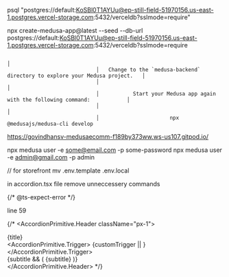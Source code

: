 psql "postgres://default:KoSBl0T1AYUu@ep-still-field-51970156.us-east-1.postgres.vercel-storage.com:5432/verceldb?sslmode=require"


npx create-medusa-app@latest --seed --db-url postgres://default:KoSBl0T1AYUu@ep-still-field-51970156.us-east-1.postgres.vercel-storage.com:5432/verceldb?sslmode=require

                                                                           │
                                 │   Change to the `medusa-backend` directory to explore your Medusa project.   │
                                 │                                                                              │
                                 │           Start your Medusa app again with the following command:            │
                                 │                                                                              │
                                 │                       npx @medusajs/medusa-cli develop   



https://govindhansv-medusaecomm-f189by373ww.ws-us107.gitpod.io/

npx medusa user -e some@email.com -p some-password
npx medusa user -e admin@gmail.com -p admin 

// for storefront
mv .env.template .env.local


in accordion.tsx file remove unneccessery commands

{/* @ts-expect-error */}

line 59 

   {/* <AccordionPrimitive.Header className="px-1">
        <div className="flex flex-col">
          <div className="flex w-full items-center justify-between">
            <div className="flex items-center gap-4">
              <Text className="text-ui-fg-subtle text-sm">{title}</Text>
            </div>
            <AccordionPrimitive.Trigger>
              {customTrigger || <MorphingTrigger />}
            </AccordionPrimitive.Trigger>
          </div>
          {subtitle && (
            <Text as="span" size="small" className="mt-1">
              {subtitle}
            </Text>
          )}
        </div>
      </AccordionPrimitive.Header> */}